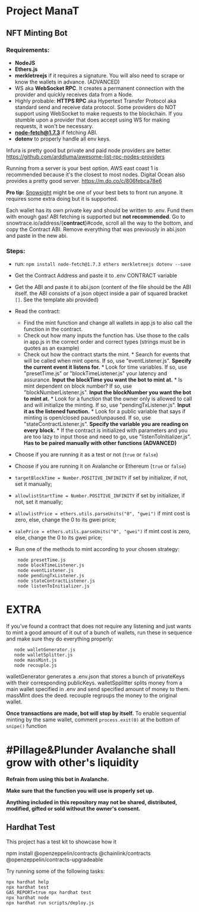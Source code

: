 # Project ManaT

## NFT Minting Bot

### Requirements:
 * **NodeJS**
 * **Ethers.js**
 * **merkletreejs** if it requires a signature. You will also need to scrape or know the wallets in advance. (ADVANCED)
 * WS aka **WebSocket RPC**. It creates a permanent connection with the provider and quickly receives data from a Node.
 * Highly probable: **HTTPS RPC** aka Hypertext Transfer Protocol aka standard send and receive data protocol. Some providers do NOT support using WebSocket to make requests to the blockchain. If you stumble upon a provider that does accept using WS for making requests, it won't be necessary.
 * **node-fetch@1.7.3** if fetching ABI.
 * **dotenv** to properly handle all env keys.


Infura is pretty good but private and paid node providers are better. https://github.com/arddluma/awesome-list-rpc-nodes-providers

Running from a server is your best option. AWS east coast 1 is recommended because it's the closest to most nodes. Digital Ocean also provides a pretty good server. https://m.do.co/c/806febca78e6

**Pro tip:** [Snowsight](https://docs.snowsight.chainsight.dev/) might be one of your best bets to front run anyone. It requires some extra doing but it is supported.

Each wallet has its own private key and should be written to .env. Fund them with enough gas!
ABI fetching is supported but **not recommended**. Go to snowtrace.io/address/{**contract**}#code, scroll all the way to the bottom, and copy the Contract ABI. Remove everything that was previously in abi.json and paste in the new abi.

### Steps:
 * run: `npm install node-fetch@1.7.3 ethers merkletreejs dotenv --save`
 * Get the Contract Address and paste it to .env CONTRACT variable
 * Get the ABI and paste it to abi.json (content of the file should be the ABI itself. the ABI consists of a json object inside a pair of squared bracket `[]`. See the template abi provided)
 * Read the contract:
   * Find the mint function and change all wallets in app.js to also call the function in the contract.
   * Check out how many inputs the function has. Use those to the calls in app.js in the correct order and correct types (strings must be in quotes as an example)
   * Check out how the contract starts the mint.
          * Search for events that will be called when mint opens. If so, use "eventListener.js". **Specify the current event it listens for.**
          * Look for time variables. If so, use "presetTime.js" or "blockTimeListener.js" your latency and assurance. **Input the blockTime you want the bot to mint at.**
          * Is mint dependent on block number? If so, use "blockNumberListener.js". **Input the blockNumber you want the bot to mint at.**
          * Look for a function that the owner only is allowed to call and will initialize the minting. If so, use "pendingTxListener.js". **Input it as the listened function.**
          * Look for a public variable that says if minting is open/closed paused/unpaused. If so, use "stateContractListener.js". **Specify the variable you are reading on every block.**
          * If the contract is initialized with parameters and you are too lazy to input those and need to go, use "listenToInitializer.js". **Has to be paired   manually with other functions (ADVANCED)**
 * Choose if you are running it as a test or not (`true` or `false`)
 * Choose if you are running it on Avalanche or Ethereum (`true` or `false`)
 * `targetBlockTime = Number.POSITIVE_INFINITY` if set by initializer, if not, set it manually;
 * `allowlistStartTime = Number.POSITIVE_INFINITY` if set by initializer, if not, set it manually;
 * `allowlistPrice = ethers.utils.parseUnits("0", "gwei")` if mint cost is zero, else, change the 0 to its gwei price;
 * `salePrice = ethers.utils.parseUnits("0", "gwei")` if mint cost is zero, else, change the 0 to its gwei price;

 * Run one of the methods to mint according to your chosen strategy:
       
        node presetTime.js
        node blockTimeListener.js
        node eventListener.js
        node pendingTxListener.js
        node stateContractListener.js
        node listenToInitializer.js


# EXTRA
If you've found a contract that does not require any listening and just wants to mint a good amount of it out of a bunch of wallets, run these in sequence and make sure they do everything properly:

       node walletGenerator.js
       node walletSplitter.js
       node massMint.js
       node recouple.js

walletGenerator generates a .env.json that stores a bunch of privateKeys with their corresponding publicKeys.
walletSpplitter splits money from a main wallet specified in .env and send specified amount of money to them.
massMint does the deed.
recouple regroups the money to the original wallet.

**Once transactions are made, bot will stop by itself.**
To enable sequential minting by the same wallet, comment `process.exit(0)` at the bottom of `snipe()` function

# #Pillage&Plunder Avalanche shall grow with other's liquidity

**Refrain from using this bot in Avalanche.**

**Make sure that the function you will use is properly set up.**

**Anything included in this repository may not be shared, distributed, modified, gifted or sold without the owner's consent.**

## Hardhat Test

This project has a test kit to showcase how it 

npm install  @openzeppelin/contracts @chainlink/contracts @openzeppelin/contracts-upgradeable 

Try running some of the following tasks:

```shell
npx hardhat help
npx hardhat test
GAS_REPORT=true npx hardhat test
npx hardhat node
npx hardhat run scripts/deploy.js
```
